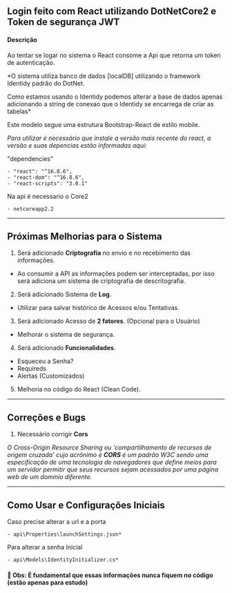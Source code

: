 ## Login feito com React utilizando DotNetCore2 e Token de segurança JWT


#### Descrição 
Ao tentar se logar no sistema o React consome a Api que retorna um token de autenticação.

*O sistema utiliza banco de dados [localDB] utilizando o framework Identidy padrão do DotNet. 

Como estamos usando o Identidy podemos alterar a base de dados apenas adicionando a string de conexao que o Identidy se encarrega de criar as tabelas*

Este modelo segue uma estrutura Bootstrap-React de estilo mobile.

*Para utilizar é necessário que instale a versão mais recente do react, a versão e suas depencias estão informadas aqui:*
 
 "dependencies"
 
    - "react": "^16.8.6",
    - "react-dom": "^16.8.6",
    - "react-scripts": "3.0.1"
  
  
  Na api é necessario o Core2
  
    - netcoreapp2.2
  
---

## Próximas Melhorias para o Sistema

1. Será adicionado  **Criptografia** no envio e no recebimento das informações.
  - Ao consumir a API as informações podem ser interceptadas, por isso será adiciona um sistema de criptografia de descritografia.
  
  
2. Será adicionado Sistema de **Log**.
  - Utilizar para salvar histórico de Acessos e/ou Tentativas.


3. Será adicionado Acesso de **2 fatores**. (Opcional para o Usuário)
  - Melhorar o sistema de segurança.


4. Será adicionado **Funcionalidades**.
  - Esqueceu a Senha?
  - Requireds
  - Alertas (Customizados)


5. Melhoria no código do React (Clean Code).

---


## Correções e Bugs

1. Necessário corrigir **Cors**

*O Cross-Origin Resource Sharing ou 'compartilhamento de recursos de origem cruzada' cujo acrônimo é **CORS** é um padrão W3C sendo uma especificação de uma tecnologia de navegadores que define meios para um servidor permitir que seus recursos sejam acessados por uma página web de um domínio diferente.*


---

## Como Usar e Configurações Iniciais

 Caso precise alterar a url e a porta
 
    - api\Properties\launchSettings.json*


 Para alterar a senha Inicial

    - api\Models\IdentityInitializer.cs*
   
 
 #### :mega: Obs: É fundamental que essas informações nunca fiquem no código **(estão apenas para estudo)**
                
